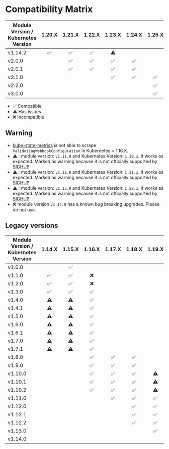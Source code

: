 # Compatibility Matrix

| Module Version / Kubernetes Version |       1.20.X       |       1.21.X       |       1.22.X       |       1.23.X       |       1.24.X       |       1.25.X       |       1.26.X       |       1.27.X       |
| ----------------------------------- | :----------------: | :----------------: | :----------------: | :----------------: | :----------------: | :----------------: | :----------------: | :----------------: |
| v1.14.2                             | :white_check_mark: | :white_check_mark: | :white_check_mark: |     :warning:      |                    |                    |                    |                    |
| v2.0.0                              |                    | :white_check_mark: | :white_check_mark: | :white_check_mark: | :white_check_mark: |                    |                    |                    |
| v2.0.1                              |                    | :white_check_mark: | :white_check_mark: | :white_check_mark: | :white_check_mark: |                    |                    |                    |
| v2.1.0                              |                    |                    |                    | :white_check_mark: | :white_check_mark: | :white_check_mark: |                    |                    |
| v2.2.0                              |                    |                    |                    |                    |                    | :white_check_mark: | :white_check_mark: |                    |
| v3.0.0                              |                    |                    |                    |                    |                    | :white_check_mark: | :white_check_mark: | :white_check_mark: |


- :white_check_mark: Compatible
- :warning: Has issues
- :x: Incompatible

## Warning

- [kube-state-metrics](katalog/kube-state-metrics) is not able to scrape
    `ValidatingWebhookConfiguration` in Kubernetes < 1.16.X.
- :warning: : module version: `v1.11.0` and Kubernetes Version: `1.20.x`. It works as expected. Marked as warning
because it is not officially supported by [SIGHUP](https://sighup.io).
- :warning: : module version: `v1.12.0` and Kubernetes Version: `1.21.x`. It works as expected. Marked as warning
because it is not officially supported by [SIGHUP](https://sighup.io).
- :warning: : module version: `v1.13.0` and Kubernetes Version: `1.22.x`. It works as expected. Marked as warning
because it is not officially supported by [SIGHUP](https://sighup.io).
- :x: module version `v1.14.0` has a known bug breaking upgrades. Please do not use.

## Legacy versions

| Module Version / Kubernetes Version |       1.14.X       |       1.15.X       |       1.16.X       |       1.17.X       |       1.18.X       |       1.19.X       |       1.20.X       |       1.21.X       |  1.22.X   |
| ----------------------------------- | :----------------: | :----------------: | :----------------: | :----------------: | :----------------: | :----------------: | :----------------: | :----------------: | :-------: |
| v1.0.0                              |                    | :white_check_mark: |                    |                    |                    |                    |                    |                    |           |
| v1.1.0                              | :white_check_mark: | :white_check_mark: |        :x:         |                    |                    |                    |                    |                    |           |
| v1.2.0                              | :white_check_mark: | :white_check_mark: |        :x:         |                    |                    |                    |                    |                    |           |
| v1.3.0                              | :white_check_mark: | :white_check_mark: | :white_check_mark: |                    |                    |                    |                    |                    |           |
| v1.4.0                              |     :warning:      |     :warning:      | :white_check_mark: |                    |                    |                    |                    |                    |           |
| v1.4.1                              |     :warning:      |     :warning:      | :white_check_mark: |                    |                    |                    |                    |                    |           |
| v1.5.0                              |     :warning:      |     :warning:      | :white_check_mark: |                    |                    |                    |                    |                    |           |
| v1.6.0                              |     :warning:      |     :warning:      | :white_check_mark: |                    |                    |                    |                    |                    |           |
| v1.6.1                              |     :warning:      |     :warning:      | :white_check_mark: |                    |                    |                    |                    |                    |           |
| v1.7.0                              |     :warning:      |     :warning:      | :white_check_mark: |                    |                    |                    |                    |                    |           |
| v1.7.1                              |     :warning:      |     :warning:      | :white_check_mark: |                    |                    |                    |                    |                    |           |
| v1.8.0                              |                    |                    | :white_check_mark: | :white_check_mark: | :white_check_mark: |                    |                    |                    |           |
| v1.9.0                              |                    |                    | :white_check_mark: | :white_check_mark: | :white_check_mark: |                    |                    |                    |           |
| v1.10.0                             |                    |                    | :white_check_mark: | :white_check_mark: | :white_check_mark: |     :warning:      |                    |                    |           |
| v1.10.1                             |                    |                    | :white_check_mark: | :white_check_mark: | :white_check_mark: |     :warning:      |                    |                    |           |
| v1.10.2                             |                    |                    | :white_check_mark: | :white_check_mark: | :white_check_mark: |     :warning:      |                    |                    |           |
| v1.11.0                             |                    |                    |                    | :white_check_mark: | :white_check_mark: | :white_check_mark: |     :warning:      |                    |           |
| v1.12.0                             |                    |                    |                    |                    | :white_check_mark: | :white_check_mark: | :white_check_mark: |     :warning:      |           |
| v1.12.1                             |                    |                    |                    |                    | :white_check_mark: | :white_check_mark: | :white_check_mark: |     :warning:      |           |
| v1.12.2                             |                    |                    |                    |                    | :white_check_mark: | :white_check_mark: | :white_check_mark: |     :warning:      |           |
| v1.13.0                             |                    |                    |                    |                    |                    | :white_check_mark: | :white_check_mark: | :white_check_mark: | :warning: |
| v1.14.0                             |                    |                    |                    |                    |                    |                    |        :x:         |        :x:         |    :x:    |